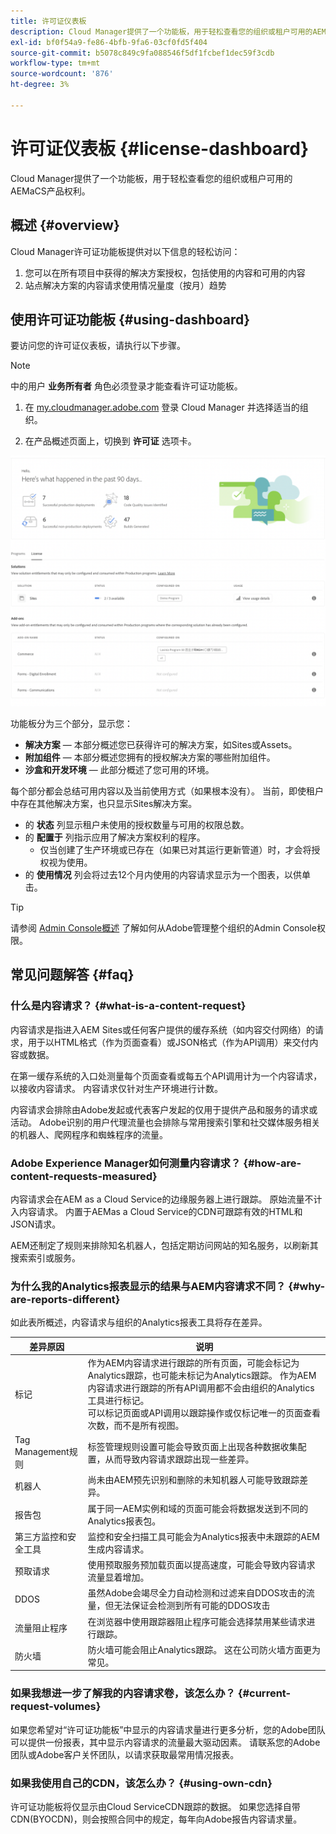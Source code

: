 ```yaml
---
title: 许可证仪表板
description: Cloud Manager提供了一个功能板，用于轻松查看您的组织或租户可用的AEMaCS产品权利。
exl-id: bf0f54a9-fe86-4bfb-9fa6-03cf0fd5f404
source-git-commit: b5078c849c9fa088546f5df1fcbef1dec59f3cdb
workflow-type: tm+mt
source-wordcount: '876'
ht-degree: 3%

---
```


# 许可证仪表板 {#license-dashboard}

Cloud Manager提供了一个功能板，用于轻松查看您的组织或租户可用的AEMaCS产品权利。

## 概述 {#overview}

Cloud Manager许可证功能板提供对以下信息的轻松访问：

1. 您可以在所有项目中获得的解决方案授权，包括使用的内容和可用的内容
1. 站点解决方案的内容请求使用情况量度（按月）趋势

## 使用许可证功能板 {#using-dashboard}

要访问您的许可证仪表板，请执行以下步骤。

>[!NOTE]
>
>中的用户 **业务所有者** 角色必须登录才能查看许可证功能板。

1. 在 [my.cloudmanager.adobe.com](https://my.cloudmanager.adobe.com/) 登录 Cloud Manager 并选择适当的组织。

1. 在产品概述页面上，切换到 **许可证** 选项卡。

![许可证仪表板](assets/license-dashboard.png)

功能板分为三个部分，显示您：

* **解决方案**  — 本部分概述您已获得许可的解决方案，如Sites或Assets。
* **附加组件**  — 本部分概述您拥有的授权解决方案的哪些附加组件。
* **沙盒和开发环境**  — 此部分概述了您可用的环境。

每个部分都会总结可用内容以及当前使用方式（如果根本没有）。 当前，即使租户中存在其他解决方案，也只显示Sites解决方案。

* 的 **状态** 列显示租户未使用的授权数量与可用的权限总数。
* 的 **配置于** 列指示应用了解决方案权利的程序。
   * 仅当创建了生产环境或已存在（如果已对其运行更新管道）时，才会将授权视为使用。
* 的 **使用情况** 列会将过去12个月内使用的内容请求显示为一个图表，以供单击。

>[!TIP]
>
>请参阅 [Admin Console概述](https://helpx.adobe.com/cn/enterprise/using/admin-console.html) 了解如何从Adobe管理整个组织的Admin Console权限。

## 常见问题解答 {#faq}

### 什么是内容请求？ {#what-is-a-content-request}

内容请求是指进入AEM Sites或任何客户提供的缓存系统（如内容交付网络）的请求，用于以HTML格式（作为页面查看）或JSON格式（作为API调用）来交付内容或数据。

在第一缓存系统的入口处测量每个页面查看或每五个API调用计为一个内容请求，以接收内容请求。 内容请求仅针对生产环境进行计数。

内容请求会排除由Adobe发起或代表客户发起的仅用于提供产品和服务的请求或活动。 Adobe识别的用户代理流量也会排除与常用搜索引擎和社交媒体服务相关的机器人、爬网程序和蜘蛛程序的流量。

### Adobe Experience Manager如何测量内容请求？ {#how-are-content-requests-measured}

内容请求会在AEM as a Cloud Service的边缘服务器上进行跟踪。 原始流量不计入内容请求。 内置于AEMas a Cloud Service的CDN可跟踪有效的HTML和JSON请求。

AEM还制定了规则来排除知名机器人，包括定期访问网站的知名服务，以刷新其搜索索引或服务。

### 为什么我的Analytics报表显示的结果与AEM内容请求不同？ {#why-are-reports-different}

如此表所概述，内容请求与组织的Analytics报表工具将存在差异。

| 差异原因 | 说明 |
|---|---|
| 标记 | 作为AEM内容请求进行跟踪的所有页面，可能会标记为Analytics跟踪，也可能未标记为Analytics跟踪。 作为AEM内容请求进行跟踪的所有API调用都不会由组织的Analytics工具进行标记。<br>可以标记页面或API调用以跟踪操作或仅标记唯一的页面查看次数，而不是所有视图。 |
| Tag Management规则 | 标签管理规则设置可能会导致页面上出现各种数据收集配置，从而导致内容请求跟踪出现一些差异。 |
| 机器人 | 尚未由AEM预先识别和删除的未知机器人可能导致跟踪差异。 |
| 报告包 | 属于同一AEM实例和域的页面可能会将数据发送到不同的Analytics报表包。 |
| 第三方监控和安全工具 | 监控和安全扫描工具可能会为Analytics报表中未跟踪的AEM生成内容请求。 |
| 预取请求 | 使用预取服务预加载页面以提高速度，可能会导致内容请求流量显着增加。 |
| DDOS | 虽然Adobe会竭尽全力自动检测和过滤来自DDOS攻击的流量，但无法保证会检测到所有可能的DDOS攻击 |
| 流量阻止程序 | 在浏览器中使用跟踪器阻止程序可能会选择禁用某些请求进行跟踪。 |
| 防火墙 | 防火墙可能会阻止Analytics跟踪。 这在公司防火墙方面更为常见。 |

### 如果我想进一步了解我的内容请求卷，该怎么办？ {#current-request-volumes}

如果您希望对“许可证功能板”中显示的内容请求量进行更多分析，您的Adobe团队可以提供一份报表，其中显示内容请求的流量最大驱动因素。 请联系您的Adobe团队或Adobe客户关怀团队，以请求获取最常用情况报表。

### 如果我使用自己的CDN，该怎么办？ {#using-own-cdn}

许可证功能板将仅显示由Cloud ServiceCDN跟踪的数据。  如果您选择自带CDN(BYOCDN)，则会按照合同中的规定，每年向Adobe报告内容请求量。
